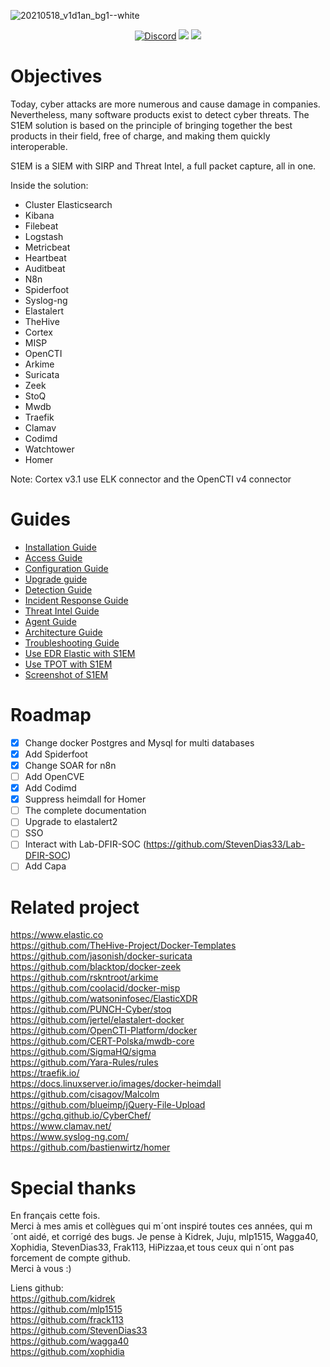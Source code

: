 ![20210518_v1d1an_bg1--white](https://user-images.githubusercontent.com/18678787/119020235-49428680-b99e-11eb-8621-935a62b966e1.png)
<div>
  <p align="center">
    <a href="https://discord.gg/uPBguSB2" target"_blank"><img src="https://img.shields.io/badge/chat-on%20discord-7289da.svg?sanitize=true" alt="Discord"></a>
    <img src="https://img.shields.io/badge/Platform-Lin-green">
    <img src="https://img.shields.io/badge/Architecture-64bit-red">
  </p>
</div>

# Objectives
Today, cyber attacks are more numerous and cause damage in companies. Nevertheless, many software products exist to detect cyber threats. The S1EM solution is based on the principle of bringing together the best products in their field, free of charge, and making them quickly interoperable.

S1EM is a SIEM with SIRP and Threat Intel, a full packet capture, all in one.

Inside the solution:

* Cluster Elasticsearch
* Kibana
* Filebeat
* Logstash
* Metricbeat
* Heartbeat
* Auditbeat
* N8n
* Spiderfoot
* Syslog-ng
* Elastalert
* TheHive
* Cortex
* MISP
* OpenCTI 
* Arkime
* Suricata
* Zeek
* StoQ
* Mwdb
* Traefik
* Clamav
* Codimd
* Watchtower
* Homer

Note: Cortex v3.1 use ELK connector and the OpenCTI v4 connector


# Guides
- [Installation Guide](https://github.com/V1D1AN/S1EM/wiki/Installation-Guide)
- [Access Guide](https://github.com/V1D1AN/S1EM/wiki/Access-guide)
- [Configuration Guide](https://github.com/V1D1AN/S1EM/wiki/Configuration-guide)
- [Upgrade guide](https://github.com/V1D1AN/S1EM/wiki/Upgrade-guide)
- [Detection Guide](https://github.com/V1D1AN/S1EM/wiki/Detection-guide)
- [Incident Response Guide](https://github.com/V1D1AN/S1EM/wiki/Incident-response-guide)
- [Threat Intel Guide](https://github.com/V1D1AN/S1EM/wiki/Threat-intel-guide)
- [Agent Guide](https://github.com/V1D1AN/S1EM/wiki/agent-guide)
- [Architecture Guide](https://github.com/V1D1AN/S1EM/wiki/Architecture-guide)
- [Troubleshooting Guide](https://github.com/V1D1AN/S1EM/wiki/Troubleshooting-guide)
- [Use EDR Elastic with S1EM](https://github.com/V1D1AN/S1EM/wiki/Edr-guide)
- [Use TPOT with S1EM](https://github.com/V1D1AN/S1EM/wiki/Tpot-guide)
- [Screenshot of S1EM](https://github.com/V1D1AN/S1EM/wiki/Screenshot-of-S1EM)


# Roadmap

- [x] Change docker Postgres and Mysql for multi databases
- [x] Add Spiderfoot
- [x] Change SOAR for n8n
- [ ] Add OpenCVE
- [x] Add Codimd
- [x] Suppress heimdall for Homer 
- [ ] The complete documentation
- [ ] Upgrade to elastalert2
- [ ] SSO
- [ ] Interact with Lab-DFIR-SOC (https://github.com/StevenDias33/Lab-DFIR-SOC)
- [ ] Add Capa

# Related project

https://www.elastic.co <br />
https://github.com/TheHive-Project/Docker-Templates <br />
https://github.com/jasonish/docker-suricata <br />
https://github.com/blacktop/docker-zeek <br />
https://github.com/rskntroot/arkime <br />
https://github.com/coolacid/docker-misp <br />
https://github.com/watsoninfosec/ElasticXDR<br />
https://github.com/PUNCH-Cyber/stoq <br />
https://github.com/jertel/elastalert-docker <br />
https://github.com/OpenCTI-Platform/docker <br />
https://github.com/CERT-Polska/mwdb-core <br />
https://github.com/SigmaHQ/sigma <br />
https://github.com/Yara-Rules/rules <br />
https://traefik.io/ <br />
https://docs.linuxserver.io/images/docker-heimdall <br />
https://github.com/cisagov/Malcolm <br />
https://github.com/blueimp/jQuery-File-Upload <br />
https://gchq.github.io/CyberChef/ <br />
https://www.clamav.net/ <br />
https://www.syslog-ng.com/ <br />
https://github.com/bastienwirtz/homer <br />



# Special thanks
En français cette fois. <br />
Merci à mes amis et collègues qui m´ont inspiré toutes ces années, qui m´ont aidé, et corrigé des bugs.
Je pense à Kidrek, Juju, mlp1515, Wagga40, Xophidia, StevenDias33, Frak113, HiPizzaa,et tous ceux qui n´ont pas forcement de compte github. <br />
Merci à vous :)

Liens github: <br />
https://github.com/kidrek <br />
https://github.com/mlp1515 <br />
https://github.com/frack113 <br />
https://github.com/StevenDias33 <br />
https://github.com/wagga40 <br />
https://github.com/xophidia <br />
